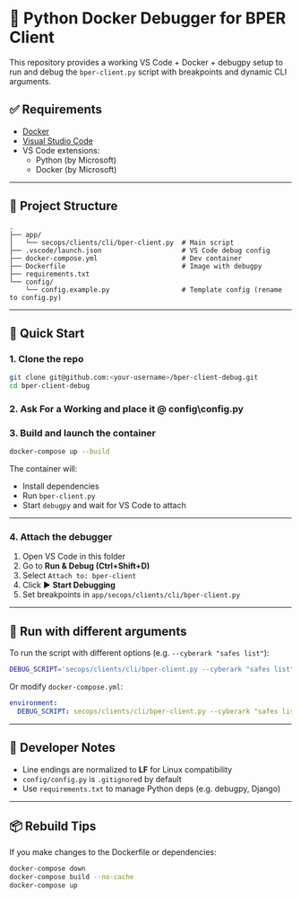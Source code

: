 # 🐳 Python Docker Debugger for BPER Client

This repository provides a working VS Code + Docker + debugpy setup to run and debug the `bper-client.py` script with breakpoints and dynamic CLI arguments.

## ✅ Requirements

- [Docker](https://www.docker.com/)
- [Visual Studio Code](https://code.visualstudio.com/)
- VS Code extensions:
  - Python (by Microsoft)
  - Docker (by Microsoft)

---

## 🧱 Project Structure

```
.
├── app/
│   └── secops/clients/cli/bper-client.py  # Main script
├── .vscode/launch.json                    # VS Code debug config
├── docker-compose.yml                     # Dev container
├── Dockerfile                             # Image with debugpy
├── requirements.txt
└── config/
    └── config.example.py                  # Template config (rename to config.py)
```

---

## 🚀 Quick Start

### 1. Clone the repo

```bash
git clone git@github.com:<your-username>/bper-client-debug.git
cd bper-client-debug
```

### 2. Ask For a Working and place it @ config\config.py


### 3. Build and launch the container

```bash
docker-compose up --build
```

The container will:
- Install dependencies
- Run `bper-client.py`
- Start `debugpy` and wait for VS Code to attach

---

### 4. Attach the debugger

1. Open VS Code in this folder
2. Go to **Run & Debug (Ctrl+Shift+D)**
3. Select `Attach to: bper-client`
4. Click ▶️ **Start Debugging**
5. Set breakpoints in `app/secops/clients/cli/bper-client.py`

---

## 🔁 Run with different arguments

To run the script with different options (e.g. `--cyberark "safes list"`):

```bash
DEBUG_SCRIPT='secops/clients/cli/bper-client.py --cyberark "safes list"' docker-compose up
```

Or modify `docker-compose.yml`:

```yaml
environment:
  DEBUG_SCRIPT: secops/clients/cli/bper-client.py --cyberark "safes list"
```

---

## 🧰 Developer Notes

- Line endings are normalized to **LF** for Linux compatibility
- `config/config.py` is `.gitignore`d by default
- Use `requirements.txt` to manage Python deps (e.g. debugpy, Django)

---

## 📦 Rebuild Tips

If you make changes to the Dockerfile or dependencies:

```bash
docker-compose down
docker-compose build --no-cache
docker-compose up
```

